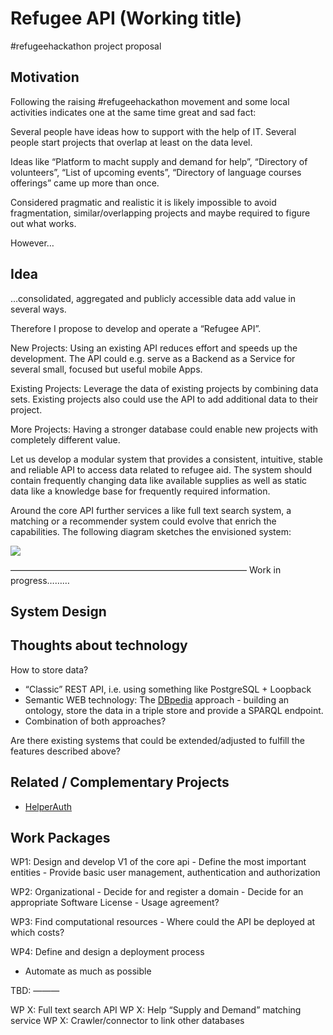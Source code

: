 # Refugee API (Working title)

\#refugeehackathon project proposal

## Motivation
Following the raising #refugeehackathon movement and some local activities indicates one at the same time great and sad fact:

Several people have ideas how to support with the help of IT.
Several people start projects that overlap at least on the data level.

Ideas like “Platform to macht supply and demand for help”, “Directory of volunteers”, “List of upcoming events”, “Directory of language courses offerings” came up more than once.

Considered pragmatic and realistic it is likely impossible to avoid fragmentation, similar/overlapping projects and maybe required to figure out what works.  

However…

## Idea

…consolidated, aggregated and publicly accessible data add value in several ways.

Therefore I propose to develop and operate a “Refugee API”.

New Projects: Using an existing API reduces effort and speeds up the development. The API could e.g. serve as a Backend as a Service for several small, focused but useful mobile Apps.

Existing Projects: Leverage the data of existing projects by
combining data sets. Existing projects also could use the API to add additional data to their project.

More Projects: Having a stronger database could enable new projects with completely different value.

Let us develop a modular system that provides a consistent, intuitive, stable and reliable API to access data related to refugee aid. The system should contain frequently changing data like available supplies as well as static data like a knowledge base for frequently required information.  

Around the core API further services a like full text search system, a matching or a recommender system could evolve that enrich the capabilities. The following diagram sketches the envisioned system:

![](https://github.com/normalerweise/refugee-api/doc/system_design.png)  

———————————————————————————
Work in progress………

## System Design



## Thoughts about technology

How to store data?
   - “Classic” REST API, i.e. using something like PostgreSQL + Loopback
   - Semantic WEB technology: The [DBpedia](http://wiki.dbpedia.org/) approach - building an ontology, store the data in a triple store and provide a SPARQL endpoint.
   - Combination of both approaches?

Are there existing systems that could be extended/adjusted to fulfill the features described above?

## Related / Complementary Projects

- [HelperAuth](http://refugeehackathon.de/projekte/helperauth/)

## Work Packages

WP1: Design and develop V1 of the core api
     - Define the most important entities
     - Provide basic user management, authentication and authorization  

WP2: Organizational
     - Decide for and register a domain
     - Decide for an appropriate Software License
     - Usage agreement?

WP3: Find computational resources
    - Where could the API be deployed at which costs?

WP4: Define and design a deployment process
   - Automate as much as possible

TBD: ———

WP X: Full text search API
WP X: Help “Supply and Demand” matching service
WP X: Crawler/connector to link other databases
